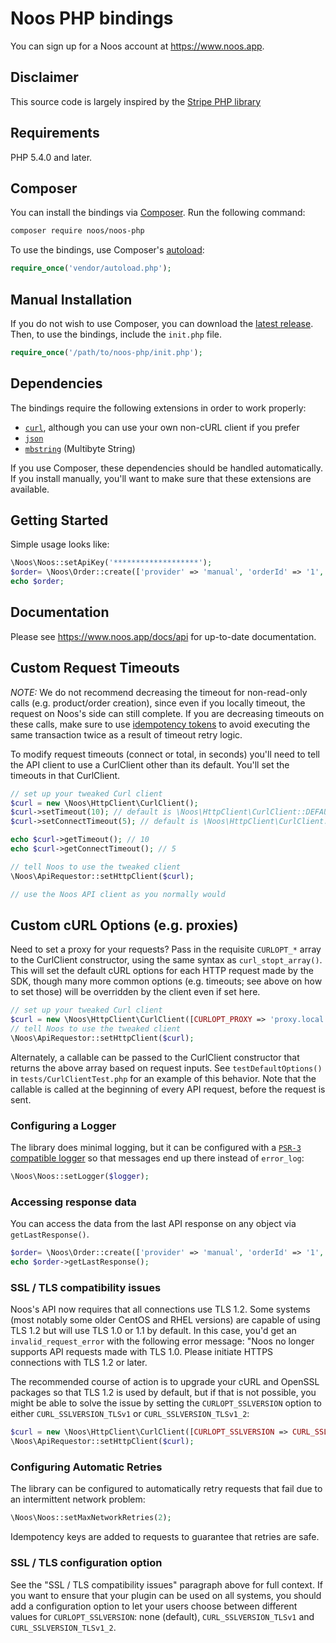 
# Noos PHP bindings
You can sign up for a Noos account at https://www.noos.app.

## Disclaimer
This source code is largely inspired by the [Stripe PHP library](https://github.com/stripe/stripe-php)

## Requirements

PHP 5.4.0 and later.

## Composer

You can install the bindings via [Composer](http://getcomposer.org/). Run the following command:

```bash
composer require noos/noos-php
```

To use the bindings, use Composer's [autoload](https://getcomposer.org/doc/01-basic-usage.md#autoloading):

```php
require_once('vendor/autoload.php');
```

## Manual Installation

If you do not wish to use Composer, you can download the [latest release](https://github.com/Noos/Noos-php/releases). Then, to use the bindings, include the `init.php` file.

```php
require_once('/path/to/noos-php/init.php');
```

## Dependencies

The bindings require the following extensions in order to work properly:

- [`curl`](https://secure.php.net/manual/en/book.curl.php), although you can use your own non-cURL client if you prefer
- [`json`](https://secure.php.net/manual/en/book.json.php)
- [`mbstring`](https://secure.php.net/manual/en/book.mbstring.php) (Multibyte String)

If you use Composer, these dependencies should be handled automatically. If you install manually, you'll want to make sure that these extensions are available.

## Getting Started

Simple usage looks like:

```php
\Noos\Noos::setApiKey('*******************');
$order= \Noos\Order::create(['provider' => 'manual', 'orderId' => '1', 'status' => 'complete', 'purchasedDate' => '', 'items' => ['sku' => 'MYSKU', 'name' => 'My sku', 'qtyOrdered' => 2]]);
echo $order;
```

## Documentation

Please see https://www.noos.app/docs/api for up-to-date documentation.

## Custom Request Timeouts

*NOTE:* We do not recommend decreasing the timeout for non-read-only calls (e.g. product/order creation), since even if you locally timeout, the request on Noos's side can still complete. If you are decreasing timeouts on these calls, make sure to use [idempotency tokens](https://Noos.com/docs/api/php#idempotent_requests) to avoid executing the same transaction twice as a result of timeout retry logic.

To modify request timeouts (connect or total, in seconds) you'll need to tell the API client to use a CurlClient other than its default. You'll set the timeouts in that CurlClient.

```php
// set up your tweaked Curl client
$curl = new \Noos\HttpClient\CurlClient();
$curl->setTimeout(10); // default is \Noos\HttpClient\CurlClient::DEFAULT_TIMEOUT
$curl->setConnectTimeout(5); // default is \Noos\HttpClient\CurlClient::DEFAULT_CONNECT_TIMEOUT

echo $curl->getTimeout(); // 10
echo $curl->getConnectTimeout(); // 5

// tell Noos to use the tweaked client
\Noos\ApiRequestor::setHttpClient($curl);

// use the Noos API client as you normally would
```

## Custom cURL Options (e.g. proxies)

Need to set a proxy for your requests? Pass in the requisite `CURLOPT_*` array to the CurlClient constructor, using the same syntax as `curl_stopt_array()`. This will set the default cURL options for each HTTP request made by the SDK, though many more common options (e.g. timeouts; see above on how to set those) will be overridden by the client even if set here.

```php
// set up your tweaked Curl client
$curl = new \Noos\HttpClient\CurlClient([CURLOPT_PROXY => 'proxy.local:80']);
// tell Noos to use the tweaked client
\Noos\ApiRequestor::setHttpClient($curl);
```

Alternately, a callable can be passed to the CurlClient constructor that returns the above array based on request inputs. See `testDefaultOptions()` in `tests/CurlClientTest.php` for an example of this behavior. Note that the callable is called at the beginning of every API request, before the request is sent.

### Configuring a Logger

The library does minimal logging, but it can be configured
with a [`PSR-3` compatible logger][psr3] so that messages
end up there instead of `error_log`:

```php
\Noos\Noos::setLogger($logger);
```

### Accessing response data

You can access the data from the last API response on any object via `getLastResponse()`.

```php
$order= \Noos\Order::create(['provider' => 'manual', 'orderId' => '1', 'status' => 'complete', 'purchasedDate' => '', 'items' => ['sku' => 'MYSKU', 'name' => 'My sku', 'qtyOrdered' => 2]]);
echo $order->getLastResponse();
```

### SSL / TLS compatibility issues

Noos's API now requires that all connections use TLS 1.2. Some systems (most notably some older CentOS and RHEL versions) are capable of using TLS 1.2 but will use TLS 1.0 or 1.1 by default. In this case, you'd get an `invalid_request_error` with the following error message: "Noos no longer supports API requests made with TLS 1.0. Please initiate HTTPS connections with TLS 1.2 or later.

The recommended course of action is to upgrade your cURL and OpenSSL packages so that TLS 1.2 is used by default, but if that is not possible, you might be able to solve the issue by setting the `CURLOPT_SSLVERSION` option to either `CURL_SSLVERSION_TLSv1` or `CURL_SSLVERSION_TLSv1_2`:

```php
$curl = new \Noos\HttpClient\CurlClient([CURLOPT_SSLVERSION => CURL_SSLVERSION_TLSv1]);
\Noos\ApiRequestor::setHttpClient($curl);
```

### Configuring Automatic Retries

The library can be configured to automatically retry requests that fail due to
an intermittent network problem:

```php
\Noos\Noos::setMaxNetworkRetries(2);
```

Idempotency keys are added to requests to guarantee that
retries are safe.

### SSL / TLS configuration option

See the "SSL / TLS compatibility issues" paragraph above for full context. If you want to ensure that your plugin can be used on all systems, you should add a configuration option to let your users choose between different values for `CURLOPT_SSLVERSION`: none (default), `CURL_SSLVERSION_TLSv1` and `CURL_SSLVERSION_TLSv1_2`.

[composer]: https://getcomposer.org/
[curl]: http://curl.haxx.se/docs/caextract.html
[psr3]: http://www.php-fig.org/psr/psr-3/
